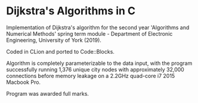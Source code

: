 # Dijkstra's Algorithms in C

Implementation of Dijkstra's algorithm for the second year 'Algorithms and Numerical Methods' spring term module - Department of Electronic Engineering, University of York (2019).

Coded in CLion and ported to Code::Blocks.

Algorithm is completely parameterizable to the data input, with the program successfully running 1,376 unique city nodes with approximately 32,000 connections before memory leakage on a 2.2GHz quad-core i7 2015 Macbook Pro.

Program was awarded full marks.
